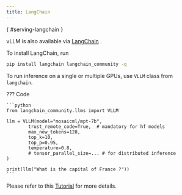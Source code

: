 ```yaml
---
title: LangChain
---
```

[](){ #serving-langchain }

vLLM is also available via [LangChain](https://github.com/langchain-ai/langchain) .

To install LangChain, run

```bash
pip install langchain langchain_community -q
```

To run inference on a single or multiple GPUs, use `VLLM` class from `langchain`.

??? Code

    ```python
    from langchain_community.llms import VLLM

    llm = VLLM(model="mosaicml/mpt-7b",
            trust_remote_code=True,  # mandatory for hf models
            max_new_tokens=128,
            top_k=10,
            top_p=0.95,
            temperature=0.8,
            # tensor_parallel_size=... # for distributed inference
    )

    print(llm("What is the capital of France ?"))
    ```

Please refer to this [Tutorial](https://python.langchain.com/docs/integrations/llms/vllm) for more details.
